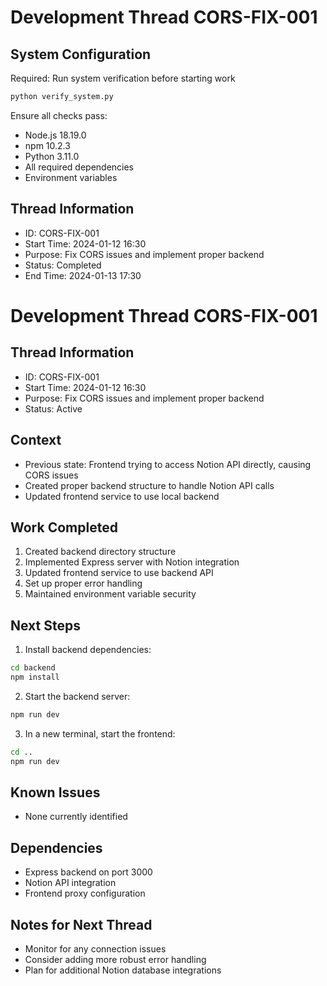 # Development Thread CORS-FIX-001

## System Configuration
Required: Run system verification before starting work
```bash
python verify_system.py
```

Ensure all checks pass:
- Node.js 18.19.0
- npm 10.2.3
- Python 3.11.0
- All required dependencies
- Environment variables

## Thread Information
- ID: CORS-FIX-001
- Start Time: 2024-01-12 16:30
- Purpose: Fix CORS issues and implement proper backend
- Status: Completed
- End Time: 2024-01-13 17:30

# Development Thread CORS-FIX-001

## Thread Information
- ID: CORS-FIX-001
- Start Time: 2024-01-12 16:30
- Purpose: Fix CORS issues and implement proper backend
- Status: Active

## Context
- Previous state: Frontend trying to access Notion API directly, causing CORS issues
- Created proper backend structure to handle Notion API calls
- Updated frontend service to use local backend

## Work Completed
1. Created backend directory structure
2. Implemented Express server with Notion integration
3. Updated frontend service to use backend API
4. Set up proper error handling
5. Maintained environment variable security

## Next Steps
1. Install backend dependencies:
```bash
cd backend
npm install
```

2. Start the backend server:
```bash
npm run dev
```

3. In a new terminal, start the frontend:
```bash
cd ..
npm run dev
```

## Known Issues
- None currently identified

## Dependencies
- Express backend on port 3000
- Notion API integration
- Frontend proxy configuration

## Notes for Next Thread
- Monitor for any connection issues
- Consider adding more robust error handling
- Plan for additional Notion database integrations